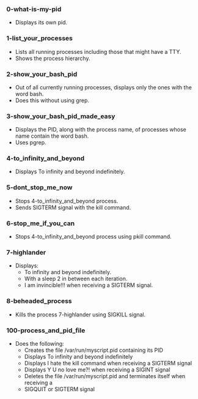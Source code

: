 ### 0-what-is-my-pid
- Displays its own pid.
### 1-list_your_processes
- Lists all running processes including those that might have a TTY.
- Shows the process hierarchy.
### 2-show_your_bash_pid
- Out of all currently running processes, displays only the ones with the word
bash.
- Does this without using grep.
### 3-show_your_bash_pid_made_easy
- Displays the PID, along with the process name, of processes whose name
contain the word bash.
- Uses pgrep.
### 4-to_infinity_and_beyond
- Displays To infinity and beyond indefinitely.
### 5-dont_stop_me_now
- Stops 4-to_infinity_and_beyond process.
- Sends SIGTERM signal with the kill command.
### 6-stop_me_if_you_can
- Stops 4-to_infinity_and_beyond process using pkill command.
### 7-highlander
- Displays:
	- To infinity and beyond indefinitely.
	- With a sleep 2 in between each iteration.
	- I am invincible!!! when receiving a SIGTERM signal.
### 8-beheaded_process
- Kills the process 7-highlander using SIGKILL signal.
### 100-process_and_pid_file
- Does the following:
	- Creates the file /var/run/myscript.pid containing its PID
	- Displays To infinity and beyond indefinitely
	- Displays I hate the kill command when receiving a SIGTERM signal
	- Displays Y U no love me?! when receiving a SIGINT signal
	- Deletes the file /var/run/myscript.pid and terminates itself when receiving a
	- SIGQUIT or SIGTERM signal

